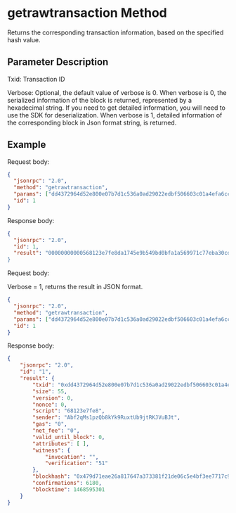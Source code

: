 ﻿# getrawtransaction Method

Returns the corresponding transaction information, based on the specified hash value.

## Parameter Description

Txid: Transaction ID

Verbose: Optional, the default value of verbose is 0. When verbose is 0, the serialized information of the block is returned, represented by a hexadecimal string. If you need to get detailed information, you will need to use the SDK for deserialization. When verbose is 1, detailed information of the corresponding block in Json format string, is returned.

## Example

Request body:

```json
{
  "jsonrpc": "2.0",
  "method": "getrawtransaction",
  "params": ["dd4372964d52e800e07b7d1c536a0ad29022edbf506603c01a4efa6cc0b4e1c6"],
  "id": 1
}
```

Response body:

```json
{
  "jsonrpc": "2.0",
  "id": 1,
  "result": "00000000000568123e7fe8da1745e9b549bd0bfa1a569971c77eba30cd5a4b000000000000000000000000000000000000000000000151""
}
```

Request body:

Verbose = 1, returns the result in JSON format.

```json
{
  "jsonrpc": "2.0",
  "method": "getrawtransaction",
  "params": ["dd4372964d52e800e07b7d1c536a0ad29022edbf506603c01a4efa6cc0b4e1c6", 1],
  "id": 1
}
```

Response body:

```json
{
    "jsonrpc": "2.0", 
    "id": "1", 
    "result": {
        "txid": "0xdd4372964d52e800e07b7d1c536a0ad29022edbf506603c01a4efa6cc0b4e1c6", 
        "size": 55, 
        "version": 0, 
        "nonce": 0, 
        "script": "68123e7fe8", 
        "sender": "Abf2qMs1pzQb8kYk9RuxtUb9jtRKJVuBJt", 
        "gas": "0", 
        "net_fee": "0", 
        "valid_until_block": 0, 
        "attributes": [ ], 
        "witness": {
            "invocation": "", 
            "verification": "51"
        }, 
        "blockhash": "0x479d71eae26a817647a373381f21de06c5e4bf3ee7717c948f006ce8e25441be", 
        "confirmations": 6180, 
        "blocktime": 1468595301
    }
}
```
